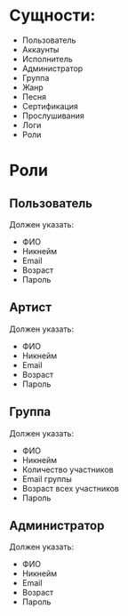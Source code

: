 # Сущности:
- Пользователь
- Аккаунты
- Исполнитель
- Администратор
- Группа
- Жанр
- Песня
- Сертификация
- Прослушивания 
- Логи
- Роли
# Роли
## Пользователь
Должен указать:
- ФИО
- Никнейм
- Email
- Возраст
- Пароль
## Артист
Должен указать:
- ФИО
- Никнейм
- Email
- Возраст
- Пароль
## Группа
Должен указать:
- ФИО
- Никнейм
- Количество участников
- Email группы
- Возраст всех участников
- Пароль
## Администратор
Должен указать:
- ФИО
- Никнейм
- Email
- Возраст
- Пароль




